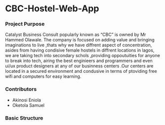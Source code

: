 # CBC-Hostel-Web-App
### Project Purpose
Catalyst Business Consult popularly known as “CBC” is owned by Mr Hammed Olawale. The company is focused on adding value and bringing imaginations to live ,thats why we have diffrent aspect  of concentration, asides from having condisive  female hostels in diffrent locations in lagos, we are taking tech into secondary schols ,providing oppoutuities for anyone to break into tech, airing the best enginieers and programmers and even ui/ux product designers at any of our businness centers .Our centers are located in a secured environment and condusive in terms of ptoviding free wifi and computers for easy learning.
### Contributors
* Akinosi Eniola
* Oketola Samuel
### Basic Structure